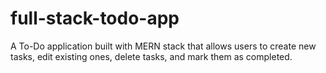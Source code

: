 # full-stack-todo-app
A To-Do application built with MERN stack that allows users to create new tasks, edit existing ones, delete tasks, and mark them as completed.
